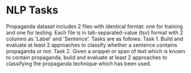 # NLP Tasks
Propaganda dataset includes 2 files with identical format: one for training and one for testing. Each file is in tab-separated-value (tsv) format with 2 columns as 'Label' and 'Sentence'.
Tasks are as follows:
 Task 1. Build and evaluate at least 2 approaches to classify whether a sentence contains propaganda or
 not.
 Task 2. Given a snippet or span of text which is known to contain propaganda, build and evaluate at least
 2 approaches to classifying the propaganda technique which has been used.
